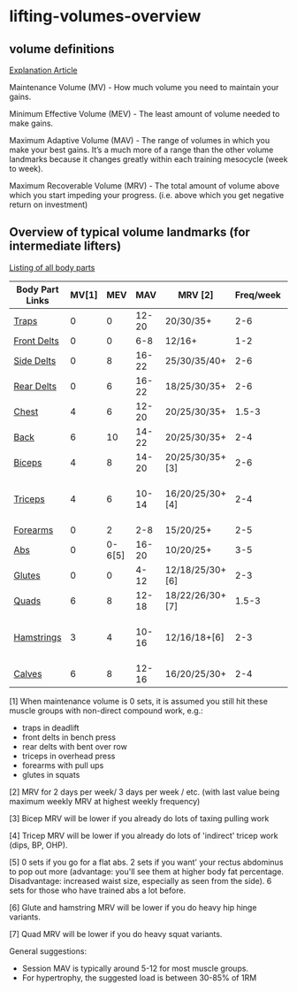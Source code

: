 # lifting-volumes-overview





## volume definitions
[Explanation Article](https://rpstrength.com/blogs/articles/training-volume-landmarks-muscle-growth)

Maintenance Volume (MV) - How much volume you need to maintain your gains.

Minimum Effective Volume (MEV) - The least amount of volume needed to make gains.

Maximum Adaptive Volume (MAV) - The range of volumes in which you make your best gains. It’s a much more of a range than the other volume landmarks because it changes greatly within each training mesocycle (week to week).

Maximum Recoverable Volume (MRV) - The total amount of volume above which you start impeding your progress. (i.e. above which you get negative return on investment)


## Overview of typical volume landmarks (for intermediate lifters)
[Listing of all body parts](https://rpstrength.com/blogs/articles/hypertrophy-training-guide-central-hub)


Body Part Links                                                                            | MV[1] | MEV    | MAV   | MRV [2]         | Freq/week | Suggested reps                      |
----------                                                                                 | ----  | ----   | ----  | ----            | ----      | ----                                |
[Traps](https://renaissanceperiodization.com/trap-training-tips-hypertrophy/)              | 0     | 0      | 12-20 | 20/30/35+       | 2-6       | 10-20                               |
[Front Delts](https://rpstrength.com/blogs/articles/front-delt-training-tips-hypertrophy/) | 0     | 0      | 6-8   | 12/16+          | 1-2       | 6-10                                |
[Side Delts](https://rpstrength.com/blogs/articles/side-delt-size-training-tips)           | 0     | 8      | 16-22 | 25/30/35/40+    | 2-6       | 10-12                               |
[Rear Delts](https://rpstrength.com/blogs/articles/rear-delt-size-training-tips)           | 0     | 6      | 16-22 | 18/25/30/35+    | 2-6       | 10-30                               |
[Chest](https://renaissanceperiodization.com/chest-training-tips-hypertrophy/)             | 4     | 6      | 12-20 | 20/25/30/35+    | 1.5-3     | 8-12                                |
[Back](https://renaissanceperiodization.com/back-training-tips-hypertrophy/)               | 6     | 10     | 14-22 | 20/25/30/35+    | 2-4       | 6-20                                |
[Biceps](https://rpstrength.com/blogs/articles/bicep-training-tips-hypertrophy)            | 4     | 8      | 14-20 | 20/25/30/35+[3] | 2-6       | 8-15                                |
[Triceps](https://rpstrength.com/blogs/articles/triceps-hypertrophy-training-tips/)        | 4     | 6      | 10-14 | 16/20/25/30+[4] | 2-4       | 6-15 (presses), 10-20  (extensions) |
[Forearms](https://rpstrength.com/blogs/articles/forearm-growth-training-tips)             | 0     | 2      | 2-8   | 15/20/25+       | 2-5       | 5-30                                |
[Abs](https://renaissanceperiodization.com/ab-training/)                                   | 0     | 0-6[5] | 16-20 | 10/20/25+       | 3-5       | 8-20                                |
[Glutes](https://renaissanceperiodization.com/glute-training-tips-hypertrophy/)            | 0     | 0      | 4-12  | 12/18/25/30+[6] | 2-3       | 8-12                                |
[Quads](https://rpstrength.com/blogs/articles/quad-size-training-tips)                     | 6     | 8      | 12-18 | 18/22/26/30+[7] | 1.5-3     | 8-15                                |
[Hamstrings](https://rpstrength.com/blogs/articles/hamstring-size-training-tips)           | 3     | 4      | 10-16 | 12/16/18+[6]    | 2-3       | 5-10 (hinge), 10-20 (leg curls)     |
[Calves](https://renaissanceperiodization.com/calves-training-tips-hypertrophy/)           | 6     | 8      | 12-16 | 16/20/25/30+    | 2-4       | 10-30                               |




[1] When maintenance volume is 0 sets, it is assumed you still hit these muscle groups with non-direct compound work, e.g.:
* traps in deadlift
* front delts in bench press
* rear delts with bent over row
* triceps in overhead press
* forearms with pull ups
* glutes in squats
 
[2] MRV for 2 days per week/ 3 days per week / etc. (with last value being maximum weekly MRV at highest weekly frequency)  

[3] Bicep MRV will be lower if you already do lots of taxing pulling work  

[4] Tricep MRV will be lower if you already do lots of 'indirect' tricep work (dips, BP, OHP).

[5] 0 sets if you go for a flat abs. 2 sets if you want' your rectus abdominus to pop out more (advantage: you'll see them at higher body fat percentage. Disadvantage: increased waist size, especially as seen from the side). 6 sets for those who have trained abs a lot before.  

[6] Glute and hamstring MRV will be lower if you do heavy hip hinge variants. 

[7] Quad MRV will be lower if you do heavy squat variants. 

General suggestions: 
* Session MAV is typically around 5-12 for most muscle groups. 
* For hypertrophy, the suggested load is between 30-85% of 1RM
